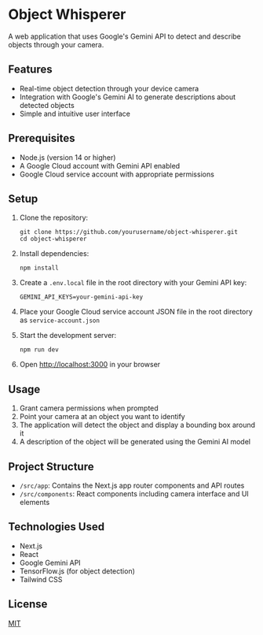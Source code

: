 # Object Whisperer

A web application that uses Google's Gemini API to detect and describe objects through your camera.

## Features

- Real-time object detection through your device camera
- Integration with Google's Gemini AI to generate descriptions about detected objects
- Simple and intuitive user interface

## Prerequisites

- Node.js (version 14 or higher)
- A Google Cloud account with Gemini API enabled
- Google Cloud service account with appropriate permissions

## Setup

1. Clone the repository:
   ```
   git clone https://github.com/yourusername/object-whisperer.git
   cd object-whisperer
   ```

2. Install dependencies:
   ```
   npm install
   ```

3. Create a `.env.local` file in the root directory with your Gemini API key:
   ```
   GEMINI_API_KEYS=your-gemini-api-key
   ```

4. Place your Google Cloud service account JSON file in the root directory as `service-account.json`

5. Start the development server:
   ```
   npm run dev
   ```

6. Open [http://localhost:3000](http://localhost:3000) in your browser

## Usage

1. Grant camera permissions when prompted
2. Point your camera at an object you want to identify
3. The application will detect the object and display a bounding box around it
4. A description of the object will be generated using the Gemini AI model

## Project Structure

- `/src/app`: Contains the Next.js app router components and API routes
- `/src/components`: React components including camera interface and UI elements

## Technologies Used

- Next.js
- React
- Google Gemini API
- TensorFlow.js (for object detection)
- Tailwind CSS

## License

[MIT](LICENSE) 